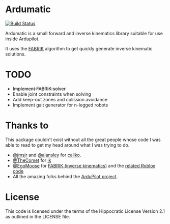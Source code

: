 # Ardumatic

[![Build Status](https://drone.harton.nz/api/badges/james/ardumatic/status.svg?ref=refs/heads/main)](https://drone.harton.nz/james/ardumatic)

Ardumatic is a small forward and inverse kinematics library suitable for use
inside Ardupilot.

It uses the [FABRIK](https://doi.org/10.1016/j.gmod.2011.05.003) algorithm to
get quickly generate inverse kinematic solutions.

# TODO
 - ~~Implement FABRIK solver~~
 - Enable joint constraints when solving
 - Add keep-out zones and colission avoidance
 - Implement gait generator for n-legged robots

# Thanks to

This package couldn't exist without all the great people whose code I was able to read to get my head around what I was trying to do.

 - [@jmsjr](https://github.com/jmsjr) and [@alansley](https://github.com/alansley) for [caliko](https://github.com/FedUni/caliko).
 - [@TheComet](https://github.com/TheComet) for [ik](https://github.com/TheComet/ik)
 - [@EgoMoose](https://github.com/EgoMoose) for [FABRIK (inverse kinematics)](https://www.youtube.com/watch?v=UNoX65PRehA) and the [related Roblox code](https://github.com/EgoMooseOldProjects/ExampleDump/blob/master/Places/Inverse%20kinematics.rbxl)
 - All the amazing folks behind the [ArduPilot project](https://github.com/ArduPilot/ardupilot).

# License

This code is licensed under the terms of the Hippocratic License Version 2.1 as
outlined in the LICENSE file.
